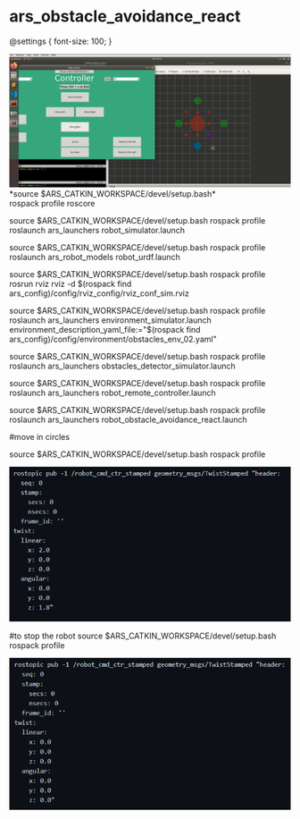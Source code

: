 # ars_obstacle_avoidance_react

@settings {
  font-size: 100;
}

![alt text](https://github.com/Moado/Robotics-ROS/blob/main/Homework2/images/A4.PNG?raw=true)
\*source $ARS_CATKIN_WORKSPACE/devel/setup.bash*\
rospack profile
roscore 


source $ARS_CATKIN_WORKSPACE/devel/setup.bash
rospack profile
roslaunch ars_launchers robot_simulator.launch


source $ARS_CATKIN_WORKSPACE/devel/setup.bash
rospack profile
roslaunch ars_robot_models robot_urdf.launch


source $ARS_CATKIN_WORKSPACE/devel/setup.bash
rospack profile
rosrun rviz rviz -d $(rospack find ars_config)/config/rviz_config/rviz_conf_sim.rviz


source $ARS_CATKIN_WORKSPACE/devel/setup.bash
rospack profile
roslaunch ars_launchers environment_simulator.launch environment_description_yaml_file:="$(rospack find ars_config)/config/environment/obstacles_env_02.yaml"



source $ARS_CATKIN_WORKSPACE/devel/setup.bash
rospack profile
roslaunch ars_launchers obstacles_detector_simulator.launch


source $ARS_CATKIN_WORKSPACE/devel/setup.bash
rospack profile
roslaunch ars_launchers robot_remote_controller.launch


source $ARS_CATKIN_WORKSPACE/devel/setup.bash
rospack profile
roslaunch ars_launchers robot_obstacle_avoidance_react.launch



#move in circles

source $ARS_CATKIN_WORKSPACE/devel/setup.bash
rospack profile

![alt text](https://github.com/Moado/Robotics-ROS/blob/main/Homework2/images/cercle.PNG?raw=true)



#to stop the robot
source $ARS_CATKIN_WORKSPACE/devel/setup.bash
rospack profile

![alt text](https://github.com/Moado/Robotics-ROS/blob/main/Homework2/images/stop.PNG?raw=true)
